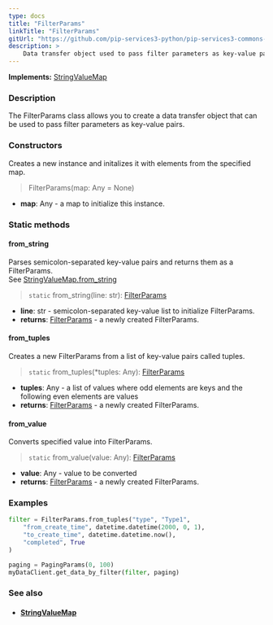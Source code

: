 ```yaml
---
type: docs
title: "FilterParams"
linkTitle: "FilterParams"
gitUrl: "https://github.com/pip-services3-python/pip-services3-commons-python"
description: > 
    Data transfer object used to pass filter parameters as key-value pairs.
---
```


**Implements:** [StringValueMap](../string_value_map)

### Description

The FilterParams class allows you to create a data transfer object that can be used to pass filter parameters as key-value pairs.


### Constructors
Creates a new instance and initalizes it with elements from the specified map.

> FilterParams(map: Any = None)

- **map**: Any - a map to initialize this instance.


### Static methods

#### from_string
Parses semicolon-separated key-value pairs and returns them as a FilterParams.  
See [StringValueMap.from_string](../string_value_map/#from_string)

> `static` from_string(line: str): [FilterParams]()

- **line**: str - semicolon-separated key-value list to initialize FilterParams.
- **returns**: [FilterParams]() - a newly created FilterParams.


#### from_tuples
Creates a new FilterParams from a list of key-value pairs called tuples.

> `static` from_tuples(*tuples: Any): [FilterParams]()

- **tuples**: Any - a list of values where odd elements are keys and the following even elements are values
- **returns**: [FilterParams]() - a newly created FilterParams.


#### from_value
Converts specified value into FilterParams.

> `static` from_value(value: Any): [FilterParams]()

- **value**: Any - value to be converted
- **returns**: [FilterParams]() - a newly created FilterParams.

### Examples
```python
filter = FilterParams.from_tuples("type", "Type1",
    "from_create_time", datetime.datetime(2000, 0, 1),
    "to_create_time", datetime.datetime.now(),
    "completed", True
)

paging = PagingParams(0, 100)
myDataClient.get_data_by_filter(filter, paging)
```

### See also
- #### [StringValueMap](../string_value_map)
